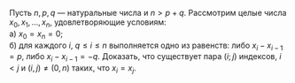Пусть $n,p,q$ — натуральные числа и $n > p+q$. Рассмотрим целые числа ${{x}_{0}},{{x}_{1}},\ldots ,{{x}_{n}}$, удовлетворяющие условиям:
<br>а) ${{x}_{0}}={{x}_{n}}=0$;
<br>б) для каждого $i$, $q\le i\le n$ выполняется одно из равенств: либо ${{x}_{i}}-{{x}_{i-1}}=p$, либо ${{x}_{i}}-{{x}_{i-1}}=-q$.
Доказать, что существует пара $\left( i;j \right)$ индексов, $i < j$ и $\left( i,j \right)\ne \left( 0,n \right)$ таких, что ${{x}_{i}}={{x}_{j}}$.
